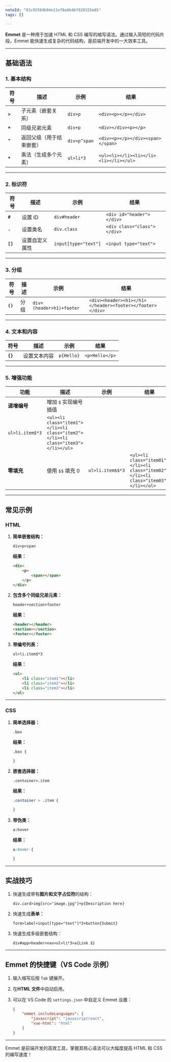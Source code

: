 ```yaml
---
noteId: "83c92584b94e11ef8e6b4bf928155e05"
tags: []

---
```


**Emmet** 是一种用于加速 HTML 和 CSS 编写的缩写语法。通过输入简短的代码片段，Emmet 能快速生成复杂的代码结构，是前端开发中的一大效率工具。

---

## **基础语法**

### **1. 基本结构**

| 符号            | 描述                     | 示例           | 结果                                     |
| --------------- | ------------------------ | -------------- | ---------------------------------------- |
| **`>`** | 子元素（嵌套关系）       | `div>p`      | `<div><p></p></div>`                   |
| **`+`** | 同级兄弟元素             | `div+p`      | `<div></div><p></p>`                   |
| **`^`** | 返回父级（用于结束嵌套） | `div>p^span` | `<div><p></p></div><span></span>`      |
| **`*`** | 乘法（生成多个元素）     | `ul>li*3`    | `<ul><li></li><li></li><li></li></ul>` |

---

### **2. 标识符**

| 符号             | 描述           | 示例                   | 结果                          |
| ---------------- | -------------- | ---------------------- | ----------------------------- |
| **`#`**  | 设置 ID        | `div#header`         | `<div id="header"></div>`   |
| **`.`**  | 设置类名       | `div.class`          | `<div class="class"></div>` |
| **`[]`** | 设置自定义属性 | `input[type="text"]` | `<input type="text">`       |

---

### **3. 分组**

| 符号             | 描述 | 示例                       | 结果                                                       |
| ---------------- | ---- | -------------------------- | ---------------------------------------------------------- |
| **`()`** | 分组 | `div>(header>h1)+footer` | `<div><header><h1></h1></header><footer></footer></div>` |

---

### **4. 文本和内容**

| 符号             | 描述         | 示例         | 结果             |
| ---------------- | ------------ | ------------ | ---------------- |
| **`{}`** | 设置文本内容 | `p{Hello}` | `<p>Hello</p>` |

---

### **5. 增强功能**

| 功能               | 描述                                           | 示例                                                                               | 结果                                                                                  |
| ------------------ | ---------------------------------------------- | ---------------------------------------------------------------------------------- | ------------------------------------------------------------------------------------- |
| **递增编号** | 增加 `$` 实现编号插值| 
`ul>li.item$*3` | `<ul><li class="item1"></li><li class="item2"></li><li class="item3"></li></ul>` |            
| **零填充**   | 使用 `$$` 填充 0                             | `ul>li.item$$*3`                                                                 | `<ul><li class="item01"></li><li class="item02"></li><li class="item03"></li></ul>` |

---

## **常见示例**

### **HTML**

1. **简单嵌套结构：**

   ```text
   div>p>span
   ```

   **结果：**

   ```html
   <div>
       <p>
           <span></span>
       </p>
   </div>
   ```
2. **包含多个同级兄弟元素：**

   ```text
   header+section+footer
   ```

   **结果：**

   ```html
   <header></header>
   <section></section>
   <footer></footer>
   ```
3. **带编号列表：**

   ```text
   ul>li.item$*3
   ```

   **结果：**

   ```html
   <ul>
       <li class="item1"></li>
       <li class="item2"></li>
       <li class="item3"></li>
   </ul>
   ```

---

### **CSS**

1. **简单选择器：**

   ```text
   .box
   ```

   **结果：**

   ```css
   .box {

   }
   ```
2. **嵌套选择器：**

   ```text
   .container>.item
   ```

   **结果：**

   ```css
   .container > .item {

   }
   ```
3. **带伪类：**

   ```text
   a:hover
   ```

   **结果：**

   ```css
   a:hover {

   }
   ```

---

## **实战技巧**

1. 快速生成带有**图片和文字占位符**的结构：

   ```text
   div.card>img[src="image.jpg"]+p{Description here}
   ```
2. 快速生成**表单：**

   ```text
   form>label+input[type="text"]*3+button{Submit}
   ```
3. 快速生成多级嵌套结构：

   ```text
   div#app>header>nav>ul>li*3>a{Link $}
   ```

---

## **Emmet 的快捷键（VS Code 示例）**

1. 输入缩写后按 `Tab` 键展开。
2. 在**HTML 文件**中自动启用。
3. 可以在 VS Code 的 `settings.json` 中自定义 Emmet 设置：

   ```json
   {
       "emmet.includeLanguages": {
           "javascript": "javascriptreact",
           "vue-html": "html"
       }
   }
   ```

---

Emmet 是前端开发的高效工具，掌握其核心语法可以大幅度提高 HTML 和 CSS 的编写速度！
